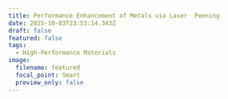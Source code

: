 ```yaml
---
title: Performance Enhancement of Metals via Laser  Peening
date: 2025-10-03T23:53:14.343Z
draft: false
featured: false
tags:
  - High-Performance Materials
image:
  filename: featured
  focal_point: Smart
  preview_only: false
---
```

